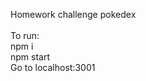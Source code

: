 Homework challenge pokedex
<br/><br/>
To run:
<br/>
npm i
<br/>
npm start
<br/>
Go to localhost:3001
